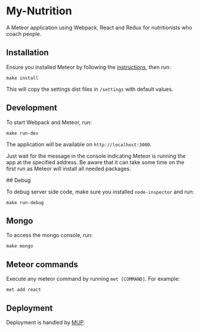 # My-Nutrition

A Meteor application using Webpack, React and Redux for nutritionists who coach people.

## Installation

Ensure you installed Meteor by following the [instructions](https://www.meteor.com/install), then run:
```
make install
```

This will copy the settings dist files in `/settings` with default values.

## Development

To start Webpack and Meteor, run:
```
make run-dev
```

The application will be available on `http://localhost:3000`.

Just wait for the message in the console indicating Meteor is running the app at the specified address.
Be aware that it can take some time on the first run as Meteor will install all needed packages.

## Debug

To debug server side code, make sure you installed `node-inspector` and run:
```
make run-debug
```

## Mongo

To access the mongo console, run:
```
make mongo
```

## Meteor commands

Execute any meteor command by running `met [COMMAND]`. For example:
```
met add react
```

## Deployment

Deployment is handled by [MUP](https://github.com/arunoda/meteor-up).
